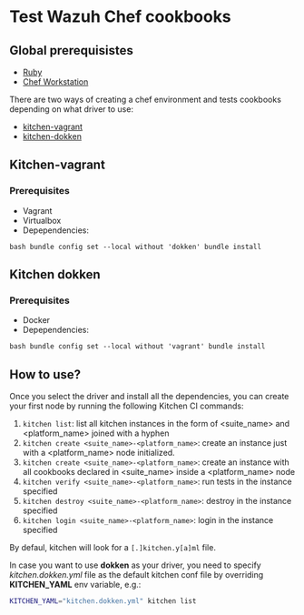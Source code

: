 # Test Wazuh Chef cookbooks

## Global prerequisistes
- [Ruby](https://www.ruby-lang.org/es/documentation/installation/)
- [Chef Workstation](https://downloads.chef.io/products/workstation)

There are two ways of creating a chef environment and tests cookbooks depending 
on what driver to use:

- [kitchen-vagrant](https://github.com/test-kitchen/kitchen-vagrant)
- [kitchen-dokken](https://github.com/test-kitchen/kitchen-dokken)

## Kitchen-vagrant

### Prerequisites
- Vagrant
- Virtualbox
- Depependencies: 

``bash
bundle config set --local without 'dokken'
bundle install
``

## Kitchen dokken

### Prerequisites
- Docker
- Depependencies: 

``bash
bundle config set --local without 'vagrant'
bundle install
``

## How to use?

Once you select the driver and install all the dependencies, you can create your first node by running the following Kitchen CI commands:

1. ``kitchen list``: list all kitchen instances in the form of \<suite_name\> and
\<platform_name\> joined with a hyphen
2. ``kitchen create <suite_name>-<platform_name>``: create an instance just with a \<platform_name\> node initialized.
3. ``kitchen create <suite_name>-<platform_name>``: create an instance with all cookbooks declared
in \<suite_name\> inside a \<platform_name\> node
4. ``kitchen verify <suite_name>-<platform_name>``: run tests in the instance specified
5. ``kitchen destroy <suite_name>-<platform_name>``: destroy in the instance specified
6. ``kitchen login <suite_name>-<platform_name>``: login in the instance specified

By defaul, kitchen will look for a ``[.]kitchen.y[a]ml`` file.

In case you want to use **dokken** as your driver, you need to specify *kitchen.dokken.yml* file as the default kitchen conf file by overriding **KITCHEN_YAML** env variable, 
e.g.:

```bash
KITCHEN_YAML="kitchen.dokken.yml" kitchen list
```
